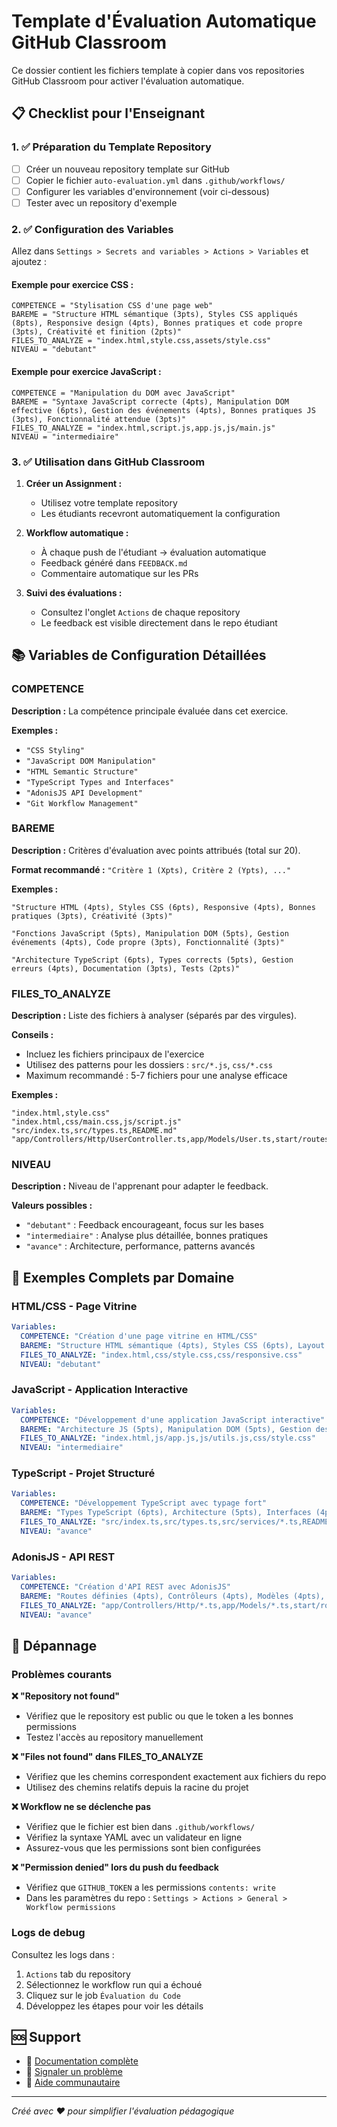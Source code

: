 # Template d'Évaluation Automatique GitHub Classroom

Ce dossier contient les fichiers template à copier dans vos repositories GitHub Classroom pour activer l'évaluation automatique.

## 📋 Checklist pour l'Enseignant

### 1. ✅ Préparation du Template Repository

- [ ] Créer un nouveau repository template sur GitHub
- [ ] Copier le fichier `auto-evaluation.yml` dans `.github/workflows/`
- [ ] Configurer les variables d'environnement (voir ci-dessous)
- [ ] Tester avec un repository d'exemple

### 2. ✅ Configuration des Variables

Allez dans `Settings > Secrets and variables > Actions > Variables` et ajoutez :

#### Exemple pour exercice CSS :
```
COMPETENCE = "Stylisation CSS d'une page web"
BAREME = "Structure HTML sémantique (3pts), Styles CSS appliqués (8pts), Responsive design (4pts), Bonnes pratiques et code propre (3pts), Créativité et finition (2pts)"
FILES_TO_ANALYZE = "index.html,style.css,assets/style.css"
NIVEAU = "debutant"
```

#### Exemple pour exercice JavaScript :
```
COMPETENCE = "Manipulation du DOM avec JavaScript"
BAREME = "Syntaxe JavaScript correcte (4pts), Manipulation DOM effective (6pts), Gestion des événements (4pts), Bonnes pratiques JS (3pts), Fonctionnalité attendue (3pts)"
FILES_TO_ANALYZE = "index.html,script.js,app.js,js/main.js"
NIVEAU = "intermediaire"
```

### 3. ✅ Utilisation dans GitHub Classroom

1. **Créer un Assignment :**
   - Utilisez votre template repository
   - Les étudiants recevront automatiquement la configuration

2. **Workflow automatique :**
   - À chaque push de l'étudiant → évaluation automatique
   - Feedback généré dans `FEEDBACK.md`
   - Commentaire automatique sur les PRs

3. **Suivi des évaluations :**
   - Consultez l'onglet `Actions` de chaque repository
   - Le feedback est visible directement dans le repo étudiant

## 📚 Variables de Configuration Détaillées

### COMPETENCE
**Description :** La compétence principale évaluée dans cet exercice.

**Exemples :**
- `"CSS Styling"` 
- `"JavaScript DOM Manipulation"`
- `"HTML Semantic Structure"`
- `"TypeScript Types and Interfaces"`
- `"AdonisJS API Development"`
- `"Git Workflow Management"`

### BAREME  
**Description :** Critères d'évaluation avec points attribués (total sur 20).

**Format recommandé :** `"Critère 1 (Xpts), Critère 2 (Ypts), ..."`

**Exemples :**
```
"Structure HTML (4pts), Styles CSS (6pts), Responsive (4pts), Bonnes pratiques (3pts), Créativité (3pts)"

"Fonctions JavaScript (5pts), Manipulation DOM (5pts), Gestion événements (4pts), Code propre (3pts), Fonctionnalité (3pts)"

"Architecture TypeScript (6pts), Types corrects (5pts), Gestion erreurs (4pts), Documentation (3pts), Tests (2pts)"
```

### FILES_TO_ANALYZE
**Description :** Liste des fichiers à analyser (séparés par des virgules).

**Conseils :**
- Incluez les fichiers principaux de l'exercice
- Utilisez des patterns pour les dossiers : `src/*.js`, `css/*.css`
- Maximum recommandé : 5-7 fichiers pour une analyse efficace

**Exemples :**
```
"index.html,style.css"
"index.html,css/main.css,js/script.js"
"src/index.ts,src/types.ts,README.md"
"app/Controllers/Http/UserController.ts,app/Models/User.ts,start/routes.ts"
```

### NIVEAU
**Description :** Niveau de l'apprenant pour adapter le feedback.

**Valeurs possibles :**
- `"debutant"` : Feedback encourageant, focus sur les bases
- `"intermediaire"` : Analyse plus détaillée, bonnes pratiques
- `"avance"` : Architecture, performance, patterns avancés

## 🎯 Exemples Complets par Domaine

### HTML/CSS - Page Vitrine
```yaml
Variables:
  COMPETENCE: "Création d'une page vitrine en HTML/CSS"
  BAREME: "Structure HTML sémantique (4pts), Styles CSS (6pts), Layout responsive (4pts), Accessibilité (3pts), Finition (3pts)"
  FILES_TO_ANALYZE: "index.html,css/style.css,css/responsive.css"
  NIVEAU: "debutant"
```

### JavaScript - Application Interactive
```yaml
Variables:
  COMPETENCE: "Développement d'une application JavaScript interactive"
  BAREME: "Architecture JS (5pts), Manipulation DOM (5pts), Gestion des données (4pts), UX/UI (3pts), Gestion d'erreurs (3pts)"
  FILES_TO_ANALYZE: "index.html,js/app.js,js/utils.js,css/style.css"
  NIVEAU: "intermediaire"
```

### TypeScript - Projet Structuré
```yaml
Variables:
  COMPETENCE: "Développement TypeScript avec typage fort"
  BAREME: "Types TypeScript (6pts), Architecture (5pts), Interfaces (4pts), Gestion erreurs (3pts), Documentation (2pts)"
  FILES_TO_ANALYZE: "src/index.ts,src/types.ts,src/services/*.ts,README.md"
  NIVEAU: "avance"
```

### AdonisJS - API REST
```yaml
Variables:
  COMPETENCE: "Création d'API REST avec AdonisJS"
  BAREME: "Routes définies (4pts), Contrôleurs (4pts), Modèles (4pts), Validation (3pts), Sécurité (3pts), Documentation (2pts)"
  FILES_TO_ANALYZE: "app/Controllers/Http/*.ts,app/Models/*.ts,start/routes.ts,app/Validators/*.ts"
  NIVEAU: "avance"
```

## 🔧 Dépannage

### Problèmes courants

**❌ "Repository not found"**
- Vérifiez que le repository est public ou que le token a les bonnes permissions
- Testez l'accès au repository manuellement

**❌ "Files not found" dans FILES_TO_ANALYZE**
- Vérifiez que les chemins correspondent exactement aux fichiers du repo
- Utilisez des chemins relatifs depuis la racine du projet

**❌ Workflow ne se déclenche pas**
- Vérifiez que le fichier est bien dans `.github/workflows/`
- Vérifiez la syntaxe YAML avec un validateur en ligne
- Assurez-vous que les permissions sont bien configurées

**❌ "Permission denied" lors du push du feedback**
- Vérifiez que `GITHUB_TOKEN` a les permissions `contents: write`
- Dans les paramètres du repo : `Settings > Actions > General > Workflow permissions`

### Logs de debug

Consultez les logs dans :
1. `Actions` tab du repository
2. Sélectionnez le workflow run qui a échoué  
3. Cliquez sur le job `Évaluation du Code`
4. Développez les étapes pour voir les détails

## 🆘 Support

- 📖 [Documentation complète](../README.md)
- 🐛 [Signaler un problème](https://github.com/votre-username/ia-workflow/issues)
- 💬 [Aide communautaire](https://github.com/votre-username/ia-workflow/discussions)

---

*Créé avec ❤️ pour simplifier l'évaluation pédagogique*
